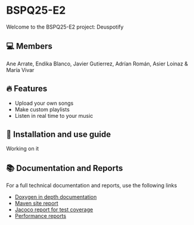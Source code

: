 # BSPQ25-E2


Welcome to the BSPQ25-E2 project: Deuspotify

## 💻 Members

Ane Arrate, Endika Blanco, Javier Gutierrez, Adrían Román, Asier Loinaz & María Vivar

## 🔥 Features

- Upload your own songs
- Make custom playlists
- Listen in real time to your music

## 📖 Installation and use guide

Working on it

## 📚 Documentation and Reports

For a full technical documentation and reports, use the following links

- [Doxygen in depth documentation](https://bspq24-25.github.io/BSPQ25-E2/doxygen/html/)
- [Maven site report](https://bspq24-25.github.io/BSPQ25-E2/site/)
- [Jacoco report for test coverage](https://bspq24-25.github.io/BSPQ25-E2/site/jacoco)
- [Performance reports](https://bspq24-25.github.io/BSPQ25-E2/perf)
